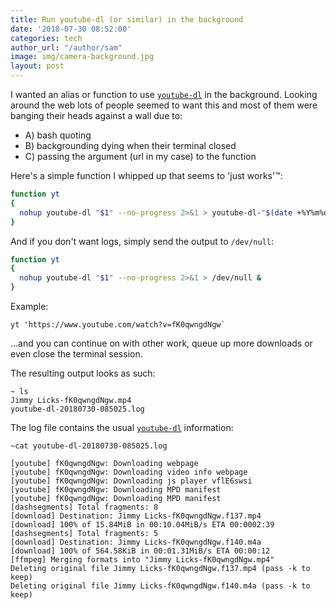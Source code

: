 ```yaml
---
title: Run youtube-dl (or similar) in the background
date: '2018-07-30 08:52:00'
categories: tech
author_url: "/author/sam"
image: img/camera-background.jpg
layout: post
---
```


I wanted an alias or function to use [`youtube-dl`](https://rg3.github.io/youtube-dl/) in the background.
Looking around the web lots of people seemed to want this and most of them were banging their heads against a wall due to:

- A) bash quoting
- B) backgrounding dying when their terminal closed
- C) passing the argument (url in my case) to the function

Here's a simple function I whipped up that seems to 'just works'™:

```bash
function yt
{
  nohup youtube-dl "$1" --no-progress 2>&1 > youtube-dl-"$(date +%Y%m%d-%H%M%S)".log &
}
```

And if you don't want logs, simply send the output to `/dev/null`:

```bash
function yt
{
  nohup youtube-dl "$1" --no-progress 2>&1 > /dev/null &
}
```

Example:

```shell
yt 'https://www.youtube.com/watch?v=fK0qwngdNgw`
```

...and you can continue on with other work, queue up more downloads or even close the terminal session.

The resulting output looks as such:

```shell
~ ls
Jimmy Licks-fK0qwngdNgw.mp4
youtube-dl-20180730-085025.log
```

The log file contains the usual [`youtube-dl`](https://rg3.github.io/youtube-dl/) information:

```shell
~cat youtube-dl-20180730-085025.log

[youtube] fK0qwngdNgw: Downloading webpage
[youtube] fK0qwngdNgw: Downloading video info webpage
[youtube] fK0qwngdNgw: Downloading js player vflE6swsi
[youtube] fK0qwngdNgw: Downloading MPD manifest
[youtube] fK0qwngdNgw: Downloading MPD manifest
[dashsegments] Total fragments: 8
[download] Destination: Jimmy Licks-fK0qwngdNgw.f137.mp4
[download] 100% of 15.84MiB in 00:10.04MiB/s ETA 00:0002:39
[dashsegments] Total fragments: 5
[download] Destination: Jimmy Licks-fK0qwngdNgw.f140.m4a
[download] 100% of 564.58KiB in 00:01.31MiB/s ETA 00:00:12
[ffmpeg] Merging formats into "Jimmy Licks-fK0qwngdNgw.mp4"
Deleting original file Jimmy Licks-fK0qwngdNgw.f137.mp4 (pass -k to keep)
Deleting original file Jimmy Licks-fK0qwngdNgw.f140.m4a (pass -k to keep)
```